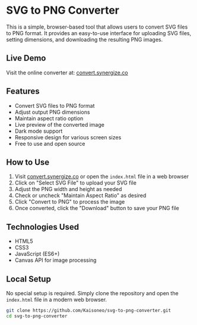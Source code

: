 # SVG to PNG Converter

This is a simple, browser-based tool that allows users to convert SVG files to PNG format. It provides an easy-to-use interface for uploading SVG files, setting dimensions, and downloading the resulting PNG images.

## Live Demo

Visit the online converter at: [convert.synergize.co](https://convert.synergize.co)

## Features

- Convert SVG files to PNG format
- Adjust output PNG dimensions
- Maintain aspect ratio option
- Live preview of the converted image
- Dark mode support
- Responsive design for various screen sizes
- Free to use and open source

## How to Use

1. Visit [convert.synergize.co](https://convert.synergize.co) or open the `index.html` file in a web browser
2. Click on "Select SVG File" to upload your SVG file
3. Adjust the PNG width and height as needed
4. Check or uncheck "Maintain Aspect Ratio" as desired
5. Click "Convert to PNG" to process the image
6. Once converted, click the "Download" button to save your PNG file

## Technologies Used

- HTML5
- CSS3
- JavaScript (ES6+)
- Canvas API for image processing

## Local Setup

No special setup is required. Simply clone the repository and open the `index.html` file in a modern web browser.

```bash
git clone https://github.com/Kaisoneo/svg-to-png-converter.git
cd svg-to-png-converter
